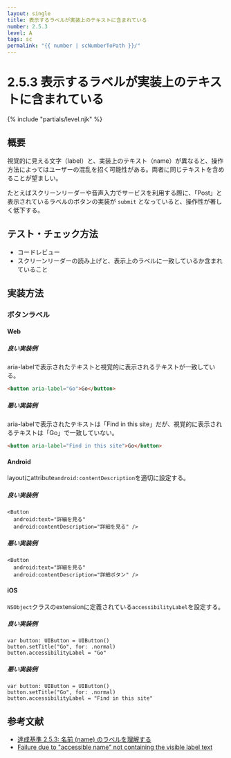 ```yaml
---
layout: single
title: 表示するラベルが実装上のテキストに含まれている
number: 2.5.3
level: A
tags: sc
permalink: "{{ number | scNumberToPath }}/"
---
```


# 2.5.3 表示するラベルが実装上のテキストに含まれている

{% include "partials/level.njk" %}

## 概要

視覚的に見える文字（label）と、実装上のテキスト（name）が異なると、操作方法によってはユーザーの混乱を招く可能性がある。両者に同じテキストを含めることが望ましい。

たとえばスクリーンリーダーや音声入力でサービスを利用する際に、「Post」と表示されているラベルのボタンの実装が `submit` となっていると、操作性が著しく低下する。

## テスト・チェック方法

- コードレビュー
- スクリーンリーダーの読み上げと、表示上のラベルに一致しているか含まれていること


## 実装方法

### ボタンラベル

#### Web

##### 良い実装例

aria-labelで表示されたテキストと視覚的に表示されるテキストが一致している。

```html
<button aria-label="Go">Go</button>
```

##### 悪い実装例

aria-labelで表示されたテキストは「Find in this site」だが、視覚的に表示されるテキストは「Go」で一致していない。

```html
<button aria-label="Find in this site">Go</button>
```

#### Android

layoutにattribute`android:contentDescription`を適切に設定する。

##### 良い実装例

```
<Button
  android:text="詳細を見る"
  android:contentDescription="詳細を見る" />
```

##### 悪い実装例

```
<Button
  android:text="詳細を見る"
  android:contentDescription="詳細ボタン" />
```

#### iOS

`NSObject`クラスのextensionに定義されている`accessibilityLabel`を設定する。

##### 良い実装例

```
var button: UIButton = UIButton()
button.setTitle("Go", for: .normal)
button.accessibilityLabel = "Go"
```

##### 悪い実装例

```
var button: UIButton = UIButton()
button.setTitle("Go", for: .normal)
button.accessibilityLabel = "Find in this site"
```


## 参考文献
- [達成基準 2.5.3: 名前 (name) のラベルを理解する](https://waic.jp/docs/WCAG21/Understanding/label-in-name.html)
- [Failure due to "accessible name" not containing the visible label text](https://www.w3.org/WAI/WCAG21/Techniques/failures/F96)
